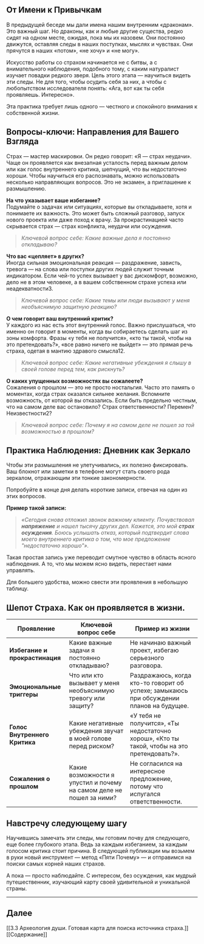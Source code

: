 ## От Имени к Привычкам

В предыдущей беседе мы дали имена нашим внутренним «драконам». Это важный шаг. Но драконы, как и любые другие существа, редко сидят на одном месте, ожидая, пока мы их назовем. Они постоянно движутся, оставляя следы в наших поступках, мыслях и чувствах. Они прячутся в наших «потом», «не хочу» и «не могу».

Искусство работы со страхом начинается не с битвы, а с внимательного наблюдения, подобного тому, с каким натуралист изучает повадки редкого зверя. Цель этого этапа — научиться видеть эти следы. Не для того, чтобы осудить себя за них, а чтобы с любопытством исследователя понять: «Ага, вот как ты себя проявляешь. Интересно».

Эта практика требует лишь одного — честного и спокойного внимания к собственной жизни.
## Вопросы-ключи: Направления для Вашего Взгляда

Страх — мастер маскировки. Он редко говорит: «Я — страх неудачи». Чаще он проявляется как внезапная усталость перед важным делом или как голос внутреннего критика, шепчущий, что вы недостаточно хороши. Чтобы научиться его распознавать, можно использовать несколько направляющих вопросов. Это не экзамен, а приглашение к размышлению.

**На что указывает ваше избегание?**  
    Подумайте о задачах или ситуациях, которые вы откладываете, хотя и понимаете их важность. Это может быть сложный разговор, запуск нового проекта или даже поход к врачу. За прокрастинацией часто скрывается страх — страх конфликта, неудачи или осуждения.

> _Ключевой вопрос себе: Какие важные дела я постоянно откладываю?_

**Что вас «цепляет» в других?**  
    Иногда сильная эмоциональная реакция — раздражение, зависть, тревога — на слова или поступки других людей служит точным индикатором. Если чей-то успех вызывает у вас дискомфорт, возможно, дело не в этом человеке, а в вашем собственном страхе успеха или неадекватности3.

 > _Ключевой вопрос себе: Какие темы или люди вызывают у меня необъяснимую защитную реакцию?_
  
**О чем говорит ваш внутренний критик?**  
    У каждого из нас есть этот внутренний голос. Важно прислушаться, что именно он говорит в моменты, когда вы собираетесь сделать шаг из зоны комфорта. Фразы «у тебя не получится», «кто ты такой, чтобы на это претендовать?», «все равно ничего не выйдет» — это прямая речь страха, одетая в мантию здравого смысла12.

> _Ключевой вопрос себе: Какие негативные убеждения я слышу в своей голове перед тем, как рискнуть?_

**О каких упущенных возможностях вы сожалеете?**  
    Сожаления о прошлом — это не просто ностальгия. Часто это память о моментах, когда страх оказался сильнее желания. Вспомните возможность, от которой вы отказались. Если быть предельно честным, что на самом деле вас остановило? Страх ответственности? Перемен? Неизвестности2?

> _Ключевой вопрос себе: Почему я на самом деле не пошел за той возможностью в прошлом?_

## Практика Наблюдения: Дневник как Зеркало

Чтобы эти размышления не улетучивались, их полезно фиксировать. Ваш блокнот или заметки в телефоне могут стать своего рода зеркалом, отражающим эти тонкие закономерности.

Попробуйте в конце дня делать короткие записи, отвечая на один из этих вопросов.

**Пример такой записи:**

> _«Сегодня снова отложил звонок важному клиенту. Почувствовал **напряжение** и нашел тысячу других дел. Кажется, это мой **страх осуждения**. Боюсь услышать отказ, который подтвердит слова моего внутреннего критика о том, что мое предложение "недостаточно хорошо"»._

Такая простая запись уже переводит смутное чувство в область ясного наблюдения. А то, что мы можем ясно видеть, перестает нами управлять.

Для большего удобства, можно свести эти проявления в небольшую таблицу.

## Шепот Страха. Как он проявляется в жизни.

|Проявление|Ключевой вопрос себе|Пример из жизни|
|---|---|---|
|**Избегание и прокрастинация**|Какие важные задачи я постоянно откладываю?|Не начинаю важный проект, избегаю серьезного разговора.|
|**Эмоциональные триггеры**|Что или кто вызывает у меня необъяснимую тревогу или защиту?|Раздражаюсь, когда кто-то говорит об успехе; замыкаюсь при обсуждении планов на будущее.|
|**Голос Внутреннего Критика**|Какие негативные убеждения звучат в моей голове перед риском?|«У тебя не получится», «Ты недостаточно хорош», «Кто ты такой, чтобы на это претендовать?».|
|**Сожаления о прошлом**|Какие возможности я упустил и почему на самом деле не пошел за ними?|Не согласился на интересное предложение, потому что испугался ответственности.|

## Навстречу следующему шагу

Научившись замечать эти следы, мы готовим почву для следующего, еще более глубокого этапа. Ведь за каждым избеганием, за каждым голосом критика стоит причина. В следующей публикации мы возьмем в руки новый инструмент — метод «Пяти Почему» — и отправимся на поиски самых корней наших страхов.

А пока — просто наблюдайте. С интересом, без осуждения, как мудрый путешественник, изучающий карту своей удивительной и уникальной страны.


---
## Далее

[[3.3 Археология души. Готовая карта для поиска источника страха.]] <br>
[[Содержание]]